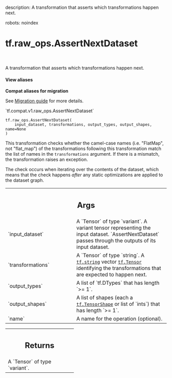 description: A transformation that asserts which transformations happen next.

robots: noindex

# tf.raw_ops.AssertNextDataset

<!-- Insert buttons and diff -->

<table class="tfo-notebook-buttons tfo-api nocontent" align="left">

</table>



A transformation that asserts which transformations happen next.

<section class="expandable">
  <h4 class="showalways">View aliases</h4>
  <p>
<b>Compat aliases for migration</b>
<p>See
<a href="https://www.tensorflow.org/guide/migrate">Migration guide</a> for
more details.</p>
<p>`tf.compat.v1.raw_ops.AssertNextDataset`</p>
</p>
</section>

<pre class="devsite-click-to-copy prettyprint lang-py tfo-signature-link">
<code>tf.raw_ops.AssertNextDataset(
    input_dataset, transformations, output_types, output_shapes, name=None
)
</code></pre>



<!-- Placeholder for "Used in" -->

This transformation checks whether the camel-case names (i.e. "FlatMap", not
"flat_map") of the transformations following this transformation match the list
of names in the `transformations` argument. If there is a mismatch, the
transformation raises an exception.

The check occurs when iterating over the contents of the dataset, which
means that the check happens *after* any static optimizations are applied
to the dataset graph.

<!-- Tabular view -->
 <table class="responsive fixed orange">
<colgroup><col width="214px"><col></colgroup>
<tr><th colspan="2"><h2 class="add-link">Args</h2></th></tr>

<tr>
<td>
`input_dataset`
</td>
<td>
A `Tensor` of type `variant`.
A variant tensor representing the input dataset.
`AssertNextDataset` passes through the outputs of its input dataset.
</td>
</tr><tr>
<td>
`transformations`
</td>
<td>
A `Tensor` of type `string`.
A <a href="../../tf.md#string"><code>tf.string</code></a> vector <a href="../../tf/Tensor.md"><code>tf.Tensor</code></a> identifying the transformations that are
expected to happen next.
</td>
</tr><tr>
<td>
`output_types`
</td>
<td>
A list of `tf.DTypes` that has length `>= 1`.
</td>
</tr><tr>
<td>
`output_shapes`
</td>
<td>
A list of shapes (each a <a href="../../tf/TensorShape.md"><code>tf.TensorShape</code></a> or list of `ints`) that has length `>= 1`.
</td>
</tr><tr>
<td>
`name`
</td>
<td>
A name for the operation (optional).
</td>
</tr>
</table>



<!-- Tabular view -->
 <table class="responsive fixed orange">
<colgroup><col width="214px"><col></colgroup>
<tr><th colspan="2"><h2 class="add-link">Returns</h2></th></tr>
<tr class="alt">
<td colspan="2">
A `Tensor` of type `variant`.
</td>
</tr>

</table>

